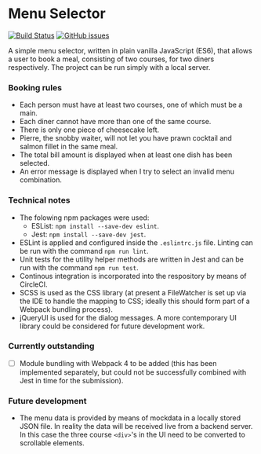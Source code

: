 # Menu Selector
[![Build Status](https://circleci.com/gh/Carla-de-Beer/Menu-Selector.png?&style=shield&circle-token=:circle-token)](https://circleci.com/gh/Carla-de-Beer/Matrix-Library)
[![GitHub issues](https://img.shields.io/github/issues/Carla-de-Beer/Menu-Selector.svg?style=flat-square)](https://github.com/Carla-de-Beer/Menu-Selector/issues)

A simple menu selector, written in plain vanilla JavaScript (ES6), that allows a user to book a meal, consisting of two courses, for two diners respectively. The project can be run simply with a local server.

### Booking rules
* Each person must have at least two courses, one of which must be a main.
* Each diner cannot have more than one of the same course.
* There is only one piece of cheesecake left.
* Pierre, the snobby waiter, will not let you have prawn cocktail and salmon fillet in the same meal.
* The total bill amount is displayed when at least one dish has been selected.
* An error message is displayed when I try to select an invalid menu combination.

### Technical notes
* The folowing npm packages were used:
    * ESList: `npm install --save-dev eslint`.
    * Jest: `npm install --save-dev jest`.
* ESLint is applied and configured inside the `.eslintrc.js` file. Linting can be run with the command `npm run lint`.
* Unit tests for the utility helper methods are written in Jest and can be run with the command `npm run test`.
* Continous integration is incorporated into the respository by means of CircleCI.
* SCSS is used as the CSS library (at present a FileWatcher is set up via the IDE to handle the mapping to CSS; ideally this should form part of a Webpack bundling process).
* jQueryUI is used for the dialog messages. A more contemporary UI library could be considered for future development work.

### Currently outstanding
- [ ] Module bundling with Webpack 4 to be added (this has been implemented separately, but could not be successfully combined with Jest in time for the submission).

### Future development
* The menu data is provided by means of mockdata in a locally stored JSON file. In reality the data will be received live from a backend server. In this case the three course `<div>`'s in the UI need to be converted to scrollable elements.




